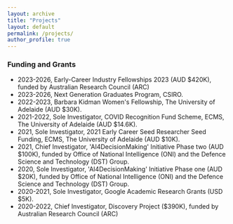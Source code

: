 ```yaml
---
layout: archive
title: "Projects"
layout: default
permalink: /projects/
author_profile: true
---
```



### Funding and Grants

* 2023-2026, Early-Career Industry Fellowships 2023 (AUD $420K), funded by Australian Research Council (ARC) 
* 2023-2026, Next Generation Graduates Program, CSIRO.
* 2022-2023, Barbara Kidman Women's Fellowship, The University of Adelaide  (AUD $30K).
* 2021-2022, Sole Investigator, COVID Recognition Fund Scheme, ECMS, The University of Adelaide (AUD $14.6K).
* 2021, Sole Investigator, 2021 Early Career Seed Researcher Seed Funding, ECMS, The University of Adelaide (AUD $10K).
* 2021, Chief Investigator, 'AI4DecisionMaking' Initiative Phase two (AUD $100K), funded by Office of National Intelligence (ONI) and the Defence Science and Technology (DST) Group. <!--With A/Prof. Markus Wagner, Dr. Chetan Arora, Dr. Menasha Thilakaratne, Dr Thushari Atapattu and Dr. Christoph Treude,--> 
* 2020, Sole Investigator, 'AI4DecisionMaking' Initiative Phase one (AUD $20K), funded by Office of National Intelligence (ONI) and the Defence Science and Technology (DST) Group.
* 2020-2021, Sole Investigator, Google Academic Research Grants</a> (USD $5K).
* 2020-2022, Chief Investigator, Discovery Project ($390K), funded by Australian Research Council (ARC) <!--With Prof. Michael Sheng (Lead CI), Prof Jian Yang and Prof. Schahram Dustdar.--> 
